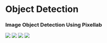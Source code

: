 # **Object Detection** 
<h3> Image Object Detection Using Pixellab </h3>
<image src="output1.jpg">
    <image src="output3.jpg">
      <image src="output4.jpg">
        <image src="output5.jpg">
